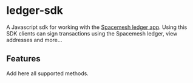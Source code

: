 # ledger-sdk
A Javascript sdk for working with the [Spacemesh ledger app](https://github.com/spacemeshos/ledger-app).
Using this SDK clients can sign transactions using the Spacemesh ledger, view addresses and more...

## Features
Add here all supported methods.
